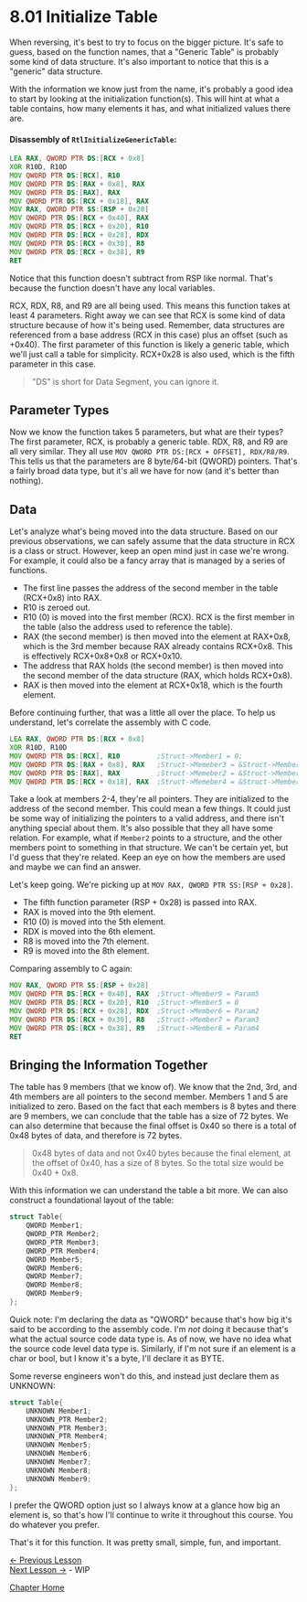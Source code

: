 # 8.01 Initialize Table
When reversing, it's best to try to focus on the bigger picture. It's safe to guess, based on the function names, that a "Generic Table" is probably some kind of data structure. It's also important to notice that this is a "generic" data structure.

With the information we know just from the name, it's probably a good idea to start by looking at the initialization function(s). This will hint at what a table contains, how many elements it has, and what initialized values there are.

#### Disassembly of `RtlInitializeGenericTable`:
```asm
LEA RAX, QWORD PTR DS:[RCX + 0x8]
XOR R10D, R10D
MOV QWORD PTR DS:[RCX], R10
MOV QWORD PTR DS:[RAX + 0x8], RAX
MOV QWORD PTR DS:[RAX], RAX
MOV QWORD PTR DS:[RCX + 0x18], RAX
MOV RAX, QWORD PTR SS:[RSP + 0x28]
MOV QWORD PTR DS:[RCX + 0x40], RAX
MOV QWORD PTR DS:[RCX + 0x20], R10
MOV QWORD PTR DS:[RCX + 0x28], RDX
MOV QWORD PTR DS:[RCX + 0x30], R8
MOV QWORD PTR DS:[RCX + 0x38], R9
RET 
```

Notice that this function doesn't subtract from RSP like normal. That's because the function doesn't have any local variables.

RCX, RDX, R8, and R9 are all being used. This means this function takes at least 4 parameters.
Right away we can see that RCX is some kind of data structure because of how it's being used. Remember, data structures are referenced from a base address (RCX in this case) plus an offset (such as +0x40). The first parameter of this function is likely a generic table, which we'll just call a table for simplicity. RCX+0x28 is also used, which is the fifth parameter in this case.

>"DS" is short for Data Segment, you can ignore it.

## Parameter Types
Now we know the function takes 5 parameters, but what are their types? The first parameter, RCX, is probably a generic table. RDX, R8, and R9 are all very similar. They all use `MOV QWORD PTR DS:[RCX + OFFSET], RDX/R8/R9`. This tells us that the parameters are 8 byte/64-bit (QWORD) pointers. That's a fairly broad data type, but it's all we have for now (and it's better than nothing).

## Data
Let's analyze what's being moved into the data structure. Based on our previous observations, we can safely assume that the data structure in RCX is a class or struct. However, keep an open mind just in case we're wrong. For example, it could also be a fancy array that is managed by a series of functions.
* The first line passes the address of the second member in the table (RCX+0x8) into RAX.
* R10 is zeroed out.
* R10 (0) is moved into the first member (RCX). RCX is the first member in the table (also the address used to reference the table).
* RAX (the second member) is then moved into the element at RAX+0x8, which is the 3rd member because RAX already contains RCX+0x8. This is effectively RCX+0x8+0x8 or RCX+0x10. 
* The address that RAX holds (the second member) is then moved into the second member of the data structure (RAX, which holds RCX+0x8).
* RAX is then moved into the element at RCX+0x18, which is the fourth element.

Before continuing further, that was a little all over the place. To help us understand, let's correlate the assembly with C code.

```asm
LEA RAX, QWORD PTR DS:[RCX + 0x8]
XOR R10D, R10D
MOV QWORD PTR DS:[RCX], R10         ;Struct->Member1 = 0;
MOV QWORD PTR DS:[RAX + 0x8], RAX   ;Struct->Memeber3 = &Struct->Member2;
MOV QWORD PTR DS:[RAX], RAX         ;Struct->Memeber2 = &Struct->Member2;
MOV QWORD PTR DS:[RCX + 0x18], RAX  ;Struct->Memeber4 = &Struct->Member2;
```

Take a look at members 2-4, they're all pointers. They are initialized to the address of the second member. This could mean a few things. It could just be some way of initializing the pointers to a valid address, and there isn't anything special about them. It's also possible that they all have some relation. For example, what if `Member2` points to a structure, and the other members point to something in that structure. We can't be certain yet, but I'd guess that they're related. Keep an eye on how the members are used and maybe we can find an answer.

Let's keep going. We're picking up at `MOV RAX, QWORD PTR SS:[RSP + 0x28]`.
* The fifth function parameter (RSP + 0x28) is passed into RAX.
* RAX is moved into the 9th element.
* R10 (0) is moved into the 5th element.
* RDX is moved into the 6th element.
* R8 is moved into the 7th element.
* R9 is moved into the 8th element.

Comparing assembly to C again:
```asm
MOV RAX, QWORD PTR SS:[RSP + 0x28]
MOV QWORD PTR DS:[RCX + 0x40], RAX  ;Struct->Member9 = Param5
MOV QWORD PTR DS:[RCX + 0x20], R10  ;Struct->Member5 = 0
MOV QWORD PTR DS:[RCX + 0x28], RDX  ;Struct->Member6 = Param2
MOV QWORD PTR DS:[RCX + 0x30], R8   ;Struct->Member7 = Param3
MOV QWORD PTR DS:[RCX + 0x38], R9   ;Struct->Member8 = Param4
RET 
```

## Bringing the Information Together
The table has 9 members (that we know of). We know that the 2nd, 3rd, and 4th members are all pointers to the second member. Members 1 and 5 are initialized to zero. Based on the fact that each members is 8 bytes and there are 9 members, we can conclude that the table has a size of 72 bytes. We can also determine that because the final offset is 0x40 so there is a total of 0x48 bytes of data, and therefore is 72 bytes.

>0x48 bytes of data and not 0x40 bytes because the final element, at the offset of 0x40, has a size of 8 bytes. So the total size would be 0x40 + 0x8.

With this information we can understand the table a bit more. We can also construct a foundational layout of the table:

```c
struct Table{
    QWORD Member1;
    QWORD_PTR Member2;
    QWORD_PTR Member3;
    QWORD_PTR Member4;
    QWORD Member5;
    QWORD Member6;
    QWORD Member7;
    QWORD Member8;
    QWORD Member9;    
};
```

Quick note: I'm declaring the data as "QWORD" because that's how big it's said to be according to the assembly code. I'm *not* doing it because that's what the actual source code data type is. As of now, we have no idea what the source code level data type is. Similarly, if I'm not sure if an element is a char or bool, but I know it's a byte, I'll declare it as BYTE.

Some reverse engineers won't do this, and instead just declare them as UNKNOWN:

```c
struct Table{
    UNKNOWN Member1;
    UNKNOWN_PTR Member2;
    UNKNOWN_PTR Member3;
    UNKNOWN_PTR Member4;
    UNKNOWN Member5;
    UNKNOWN Member6;
    UNKNOWN Member7;
    UNKNOWN Member8;
    UNKNOWN Member9;    
};
```

I prefer the QWORD option just so I always know at a glance how big an element is, so that's how I'll continue to write it throughout this course. You do whatever you prefer.

That's it for this function. It was pretty small, simple, fun, and important.

[<- Previous Lesson](8.00%20GenericTable.md)  
[Next Lesson ->](8.02%20NumberGenericTableElements.md) - WIP  

[Chapter Home](8.00%20GenericTable.md)  